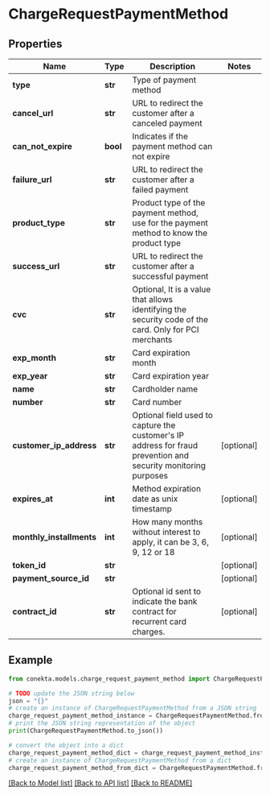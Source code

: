 # ChargeRequestPaymentMethod


## Properties

Name | Type | Description | Notes
------------ | ------------- | ------------- | -------------
**type** | **str** | Type of payment method | 
**cancel_url** | **str** | URL to redirect the customer after a canceled payment | 
**can_not_expire** | **bool** | Indicates if the payment method can not expire | 
**failure_url** | **str** | URL to redirect the customer after a failed payment | 
**product_type** | **str** | Product type of the payment method, use for the payment method to know the product type | 
**success_url** | **str** | URL to redirect the customer after a successful payment | 
**cvc** | **str** | Optional, It is a value that allows identifying the security code of the card. Only for PCI merchants | 
**exp_month** | **str** | Card expiration month | 
**exp_year** | **str** | Card expiration year | 
**name** | **str** | Cardholder name | 
**number** | **str** | Card number | 
**customer_ip_address** | **str** | Optional field used to capture the customer&#39;s IP address for fraud prevention and security monitoring purposes | [optional] 
**expires_at** | **int** | Method expiration date as unix timestamp | [optional] 
**monthly_installments** | **int** | How many months without interest to apply, it can be 3, 6, 9, 12 or 18 | [optional] 
**token_id** | **str** |  | [optional] 
**payment_source_id** | **str** |  | [optional] 
**contract_id** | **str** | Optional id sent to indicate the bank contract for recurrent card charges. | [optional] 

## Example

```python
from conekta.models.charge_request_payment_method import ChargeRequestPaymentMethod

# TODO update the JSON string below
json = "{}"
# create an instance of ChargeRequestPaymentMethod from a JSON string
charge_request_payment_method_instance = ChargeRequestPaymentMethod.from_json(json)
# print the JSON string representation of the object
print(ChargeRequestPaymentMethod.to_json())

# convert the object into a dict
charge_request_payment_method_dict = charge_request_payment_method_instance.to_dict()
# create an instance of ChargeRequestPaymentMethod from a dict
charge_request_payment_method_from_dict = ChargeRequestPaymentMethod.from_dict(charge_request_payment_method_dict)
```
[[Back to Model list]](../README.md#documentation-for-models) [[Back to API list]](../README.md#documentation-for-api-endpoints) [[Back to README]](../README.md)


